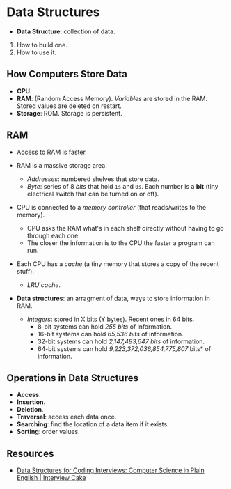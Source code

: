 # Data Structures

* **Data Structure**: collection of data.

1. How to build one.
2. How to use it.

## How Computers Store Data

* **CPU**.
* **RAM**: (Random Access Memory). *Variables* are stored in the RAM. Stored
  values are deleted on restart.
* **Storage**: ROM. Storage is persistent.

## RAM

* Access to RAM is faster.
* RAM is a massive storage area.
  * *Addresses*: numbered shelves that store data.
  * *Byte*: series of 8 *bits* that hold `1s` and `0s`. Each number is a **bit** (tiny electrical
    switch that can be turned on or off).
* CPU is connected to a *memory controller* (that reads/writes to the memory).
  * CPU asks the RAM what's in each shelf directly without having to go through
  each one.
  * The closer the information is to the CPU the faster a program can run.

* Each CPU has a *cache* (a tiny memory that stores a copy of the recent stuff).
    * *LRU cache*.

* **Data structures**: an arragment of data, ways to store information in RAM.
  * *Integers*: stored in X bits (Y bytes). Recent ones in 64 bits.
    * 8-bit systems can hold *255 bits* of information.
    * 16-bit systems can hold *65,536 bits* of information.
    * 32-bit systems can hold *2,147,483,647 bits* of information.
    * 64-bit systems can hold *9,223,372,036,854,775,807* bits* of information.

## Operations in Data Structures

* **Access**.
* **Insertion**.
* **Deletion**.
* **Traversal**: access each data once.
* **Searching**: find the location of a data item if it exists.
* **Sorting**: order values.

## Resources

* [Data Structures for Coding Interviews: Computer Science in Plain English | Interview Cake](https://www.interviewcake.com/article/python/data-structures-coding-interview)
